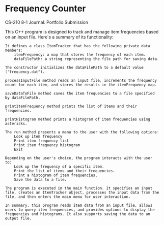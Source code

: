 # Frequency Counter
CS-210 8-1 Journal: Portfolio Submission

This C++ program is designed to track and manage item frequencies based on an input file. Here's a summary of its functionality:

    It defines a class ItemTracker that has the following private data members:
        itemFrequency: a map that stores the frequency of each item.
        dataFilePath: a string representing the file path for saving data.

    The constructor initializes the dataFilePath to a default value ("frequency.dat").

    processInputFile method reads an input file, increments the frequency count for each item, and stores the results in the itemFrequency map.

    saveDataToFile method saves the item frequencies to a file specified by dataFilePath.

    printItemFrequency method prints the list of items and their frequencies.

    printHistogram method prints a histogram of item frequencies using asterisks.

    The run method presents a menu to the user with the following options:
        Look up item frequency
        Print item frequency list
        Print item frequency histogram
        Exit

    Depending on the user's choice, the program interacts with the user to:
        Look up the frequency of a specific item.
        Print the list of items and their frequencies.
        Print a histogram of item frequencies.
        Save the data to a file.

    The program is executed in the main function. It specifies an input file, creates an ItemTracker object, processes the input data from the file, and then enters the main menu for user interaction.

    In summary, this program reads item data from an input file, allows users to query item frequencies, and provides options to display the frequencies and histograms. It also supports saving the data to an output file.
